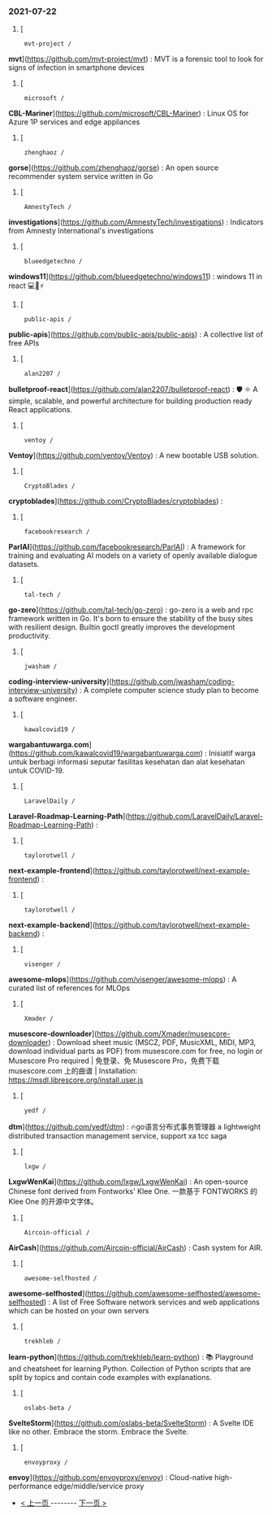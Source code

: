 ### 2021-07-22 
1. [
    

        mvt-project /
**mvt**](https://github.com/mvt-project/mvt) : MVT is a forensic tool to look for signs of infection in smartphone devices
1. [
    

        microsoft /
**CBL-Mariner**](https://github.com/microsoft/CBL-Mariner) : Linux OS for Azure 1P services and edge appliances
1. [
    

        zhenghaoz /
**gorse**](https://github.com/zhenghaoz/gorse) : An open source recommender system service written in Go
1. [
    

        AmnestyTech /
**investigations**](https://github.com/AmnestyTech/investigations) : Indicators from Amnesty International's investigations
1. [
    

        blueedgetechno /
**windows11**](https://github.com/blueedgetechno/windows11) : windows 11 in react 💻🌈⚡
1. [
    

        public-apis /
**public-apis**](https://github.com/public-apis/public-apis) : A collective list of free APIs
1. [
    

        alan2207 /
**bulletproof-react**](https://github.com/alan2207/bulletproof-react) : 🛡️ ⚛️ A simple, scalable, and powerful architecture for building production ready React applications.
1. [
    

        ventoy /
**Ventoy**](https://github.com/ventoy/Ventoy) : A new bootable USB solution.
1. [
    

        CryptoBlades /
**cryptoblades**](https://github.com/CryptoBlades/cryptoblades) : 
1. [
    

        facebookresearch /
**ParlAI**](https://github.com/facebookresearch/ParlAI) : A framework for training and evaluating AI models on a variety of openly available dialogue datasets.
1. [
    

        tal-tech /
**go-zero**](https://github.com/tal-tech/go-zero) : go-zero is a web and rpc framework written in Go. It's born to ensure the stability of the busy sites with resilient design. Builtin goctl greatly improves the development productivity.
1. [
    

        jwasham /
**coding-interview-university**](https://github.com/jwasham/coding-interview-university) : A complete computer science study plan to become a software engineer.
1. [
    

        kawalcovid19 /
**wargabantuwarga.com**](https://github.com/kawalcovid19/wargabantuwarga.com) : Inisiatif warga untuk berbagi informasi seputar fasilitas kesehatan dan alat kesehatan untuk COVID-19.
1. [
    

        LaravelDaily /
**Laravel-Roadmap-Learning-Path**](https://github.com/LaravelDaily/Laravel-Roadmap-Learning-Path) : 
1. [
    

        taylorotwell /
**next-example-frontend**](https://github.com/taylorotwell/next-example-frontend) : 
1. [
    

        taylorotwell /
**next-example-backend**](https://github.com/taylorotwell/next-example-backend) : 
1. [
    

        visenger /
**awesome-mlops**](https://github.com/visenger/awesome-mlops) : A curated list of references for MLOps
1. [
    

        Xmader /
**musescore-downloader**](https://github.com/Xmader/musescore-downloader) : Download sheet music (MSCZ, PDF, MusicXML, MIDI, MP3, download individual parts as PDF) from musescore.com for free, no login or Musescore Pro required | 免登录、免 Musescore Pro，免费下载 musescore.com 上的曲谱 | Installation: https://msdl.librescore.org/install.user.js
1. [
    

        yedf /
**dtm**](https://github.com/yedf/dtm) : 🔥go语言分布式事务管理器 a lightweight distributed transaction management service, support xa tcc saga
1. [
    

        lxgw /
**LxgwWenKai**](https://github.com/lxgw/LxgwWenKai) : An open-source Chinese font derived from Fontworks' Klee One. 一款基于 FONTWORKS 的 Klee One 的开源中文字体。
1. [
    

        Aircoin-official /
**AirCash**](https://github.com/Aircoin-official/AirCash) : Cash system for AIR.
1. [
    

        awesome-selfhosted /
**awesome-selfhosted**](https://github.com/awesome-selfhosted/awesome-selfhosted) : A list of Free Software network services and web applications which can be hosted on your own servers
1. [
    

        trekhleb /
**learn-python**](https://github.com/trekhleb/learn-python) : 📚 Playground and cheatsheet for learning Python. Collection of Python scripts that are split by topics and contain code examples with explanations.
1. [
    

        oslabs-beta /
**SvelteStorm**](https://github.com/oslabs-beta/SvelteStorm) : A Svelte IDE like no other. Embrace the storm. Embrace the Svelte.
1. [
    

        envoyproxy /
**envoy**](https://github.com/envoyproxy/envoy) : Cloud-native high-performance edge/middle/service proxy 

- [ < 上一页 ](https://github.com/able8/github-trending-daily-record/blob/master/2021-07-21.md) -------- [ 下一页 > ](https://github.com/able8/github-trending-daily-record/blob/master/2021-07-23.md)